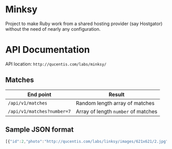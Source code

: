# Minksy

Project to make Ruby work from a shared hosting provider (say Hostgator) without the need of nearly any configuration.

# API Documentation

API location: `http://qucentis.com/labs/minksy/`

## Matches

End point                         | Result
--------------------------------- | ---------------------------------------
`/api/v1/matches`                 | Random length array of matches
`/api/v1/matches?number=7`        | Array of length `number` of matches

## Sample JSON format

``` js
[{"id":2,"photo":"http://qucentis.com/labs/linksy/images/621x621/2.jpg"},{"id":11,"photo":"http://qucentis.com/labs/linksy/images/621x621/11.jpg"},{"id":1,"photo":"http://qucentis.com/labs/linksy/images/621x621/1.jpg"}]
```
